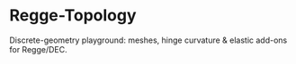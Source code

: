 # Regge-Topology
Discrete-geometry playground: meshes, hinge curvature &amp; elastic add-ons for Regge/DEC.
